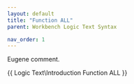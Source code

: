 ```yaml
---
layout: default
title: "Function ALL"
parent: Workbench Logic Text Syntax

nav_order: 1
---
```


Eugene comment.

{{ Logic Text\Introduction Function ALL }}